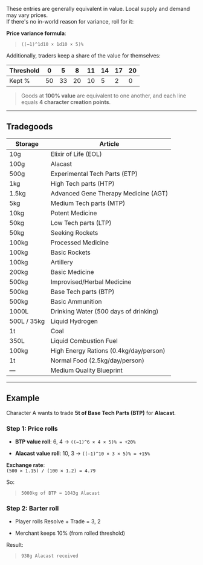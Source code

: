 These entries are generally equivalent in value. Local supply and demand may vary prices.  
If there's no in-world reason for variance, roll for it:

**Price variance formula**:

> `((−1)^1d10 × 1d10 × 5)%`

Additionally, traders keep a share of the value for themselves:

| Threshold | 0  | 5  | 8  | 11 | 14 | 17 | 20 |
|-----------|----|----|----|----|----|----|----|
| Kept %    | 50 | 33 | 20 | 10 | 5  | 2  | 0  |

> Goods at **100% value** are equivalent to one another, and each line equals **4 character creation points**.

---

## Tradegoods

| Storage     | Article                                |
|-------------|----------------------------------------|
| 10g         | Elixir of Life (EOL)                   |
| 100g        | Alacast                                |
| 500g        | Experimental Tech Parts (ETP)          |
| 1kg         | High Tech parts (HTP)                  |
| 1.5kg       | Advanced Gene Therapy Medicine (AGT)   |
| 5kg         | Medium Tech parts (MTP)                |
| 10kg        | Potent Medicine                        |
| 50kg        | Low Tech parts (LTP)                   |
| 50kg        | Seeking Rockets                        |
| 100kg       | Processed Medicine                     |
| 100kg       | Basic Rockets                          |
| 100kg       | Artillery                              |
| 200kg       | Basic Medicine                         |
| 500kg       | Improvised/Herbal Medicine             |
| 500kg       | Base Tech parts (BTP)                  |
| 500kg       | Basic Ammunition                       |
| 1000L       | Drinking Water (500 days of drinking)  |
| 500L / 35kg | Liquid Hydrogen                        |
| 1t          | Coal                                   |
| 350L        | Liquid Combustion Fuel                 |
| 100kg       | High Energy Rations (0.4kg/day/person) |
| 1t          | Normal Food (2.5kg/day/person)         |
| —           | Medium Quality Blueprint               |

---

## Example

Character A wants to trade **5t of Base Tech Parts (BTP)** for **Alacast**.

### Step 1: Price rolls

- **BTP value roll**: 6, 4 → `((−1)^6 × 4 × 5)% = +20%`
    
- **Alacast value roll**: 10, 3 → `((−1)^10 × 3 × 5)% = +15%`
    

**Exchange rate**:  
`(500 × 1.15) / (100 × 1.2) = 4.79`

So:

> `5000kg of BTP = 1043g Alacast`

### Step 2: Barter roll

- Player rolls Resolve + Trade = 3, 2
    
- Merchant keeps 10% (from rolled threshold)
    

Result:

> `938g Alacast received`
